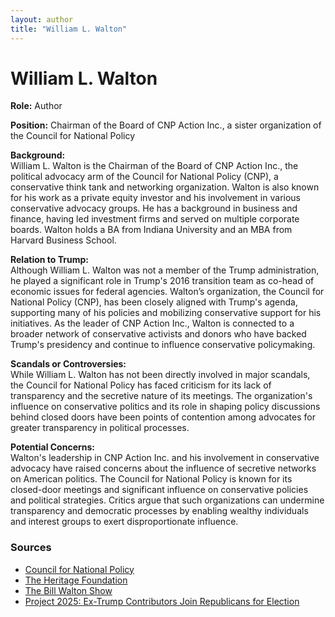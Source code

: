 ```yaml
---
layout: author
title: "William L. Walton"
---
```


# William L. Walton

**Role:** Author

**Position:** Chairman of the Board of CNP Action Inc., a sister organization of the Council for National Policy

**Background:**  
William L. Walton is the Chairman of the Board of CNP Action Inc., the political advocacy arm of the Council for National Policy (CNP), a conservative think tank and networking organization. Walton is also known for his work as a private equity investor and his involvement in various conservative advocacy groups. He has a background in business and finance, having led investment firms and served on multiple corporate boards. Walton holds a BA from Indiana University and an MBA from Harvard Business School.

**Relation to Trump:**  
Although William L. Walton was not a member of the Trump administration, he played a significant role in Trump's 2016 transition team as co-head of economic issues for federal agencies. Walton’s organization, the Council for National Policy (CNP), has been closely aligned with Trump's agenda, supporting many of his policies and mobilizing conservative support for his initiatives. As the leader of CNP Action Inc., Walton is connected to a broader network of conservative activists and donors who have backed Trump's presidency and continue to influence conservative policymaking.

**Scandals or Controversies:**  
While William L. Walton has not been directly involved in major scandals, the Council for National Policy has faced criticism for its lack of transparency and the secretive nature of its meetings. The organization's influence on conservative politics and its role in shaping policy discussions behind closed doors have been points of contention among advocates for greater transparency in political processes.

**Potential Concerns:**  
Walton's leadership in CNP Action Inc. and his involvement in conservative advocacy have raised concerns about the influence of secretive networks on American politics. The Council for National Policy is known for its closed-door meetings and significant influence on conservative policies and political strategies. Critics argue that such organizations can undermine transparency and democratic processes by enabling wealthy individuals and interest groups to exert disproportionate influence.

### Sources
- [Council for National Policy](https://cfnp.org)
- [The Heritage Foundation](https://www.heritage.org)
- [The Bill Walton Show](https://thebillwaltonshow.com)
- [Project 2025: Ex-Trump Contributors Join Republicans for Election](https://www.newsweek.com/project-2025-ex-trump-contributors-republicans-election-1922933)

